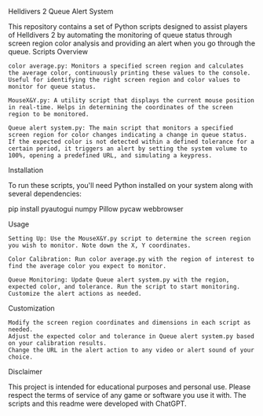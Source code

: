 Helldivers 2 Queue Alert System

This repository contains a set of Python scripts designed to assist players of Helldivers 2 by automating the monitoring of queue status through screen region color analysis and providing an alert when you go through the queue.
Scripts Overview

    color average.py: Monitors a specified screen region and calculates the average color, continuously printing these values to the console. Useful for identifying the right screen region and color values to monitor for queue status.

    MouseX&Y.py: A utility script that displays the current mouse position in real-time. Helps in determining the coordinates of the screen region to be monitored.

    Queue alert system.py: The main script that monitors a specified screen region for color changes indicating a change in queue status. If the expected color is not detected within a defined tolerance for a certain period, it triggers an alert by setting the system volume to 100%, opening a predefined URL, and simulating a keypress.

Installation

To run these scripts, you'll need Python installed on your system along with several dependencies:

pip install pyautogui numpy Pillow pycaw webbrowser

Usage

    Setting Up: Use the MouseX&Y.py script to determine the screen region you wish to monitor. Note down the X, Y coordinates.

    Color Calibration: Run color average.py with the region of interest to find the average color you expect to monitor.

    Queue Monitoring: Update Queue alert system.py with the region, expected color, and tolerance. Run the script to start monitoring. Customize the alert actions as needed.

Customization

    Modify the screen region coordinates and dimensions in each script as needed.
    Adjust the expected color and tolerance in Queue alert system.py based on your calibration results.
    Change the URL in the alert action to any video or alert sound of your choice.

Disclaimer

This project is intended for educational purposes and personal use. Please respect the terms of service of any game or software you use it with.  The scripts and this readme were developed with ChatGPT.
